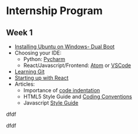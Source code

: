 # Internship Program

## Week 1
* [Installing Ubuntu on Windows- Dual Boot](https://itsfoss.com/install-ubuntu-dual-boot-mode-windows/)
* Choosing your IDE: 
  * Python: [Pycharm](https://www.jetbrains.com/pycharm/)
  * React/Javascript/Frontend: [Atom](https://atom.io/) or [VSCode](https://code.visualstudio.com/)
* [Learning Git](https://hackernoon.com/understanding-git-fcffd87c15a3)
* [Starting up with React](https://reactjs.org/tutorial/tutorial.html)
* Articles:
  * Importance of [code indentation](http://mrbool.com/importance-of-code-indentation/29079)
  * HTML5 Style Guide and [Coding Conventions](https://www.w3schools.com/html/html5_syntax.asp)
  * Javascript [Style Guide](https://github.com/airbnb/javascript)


dfdf

dfdf

